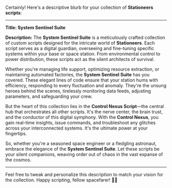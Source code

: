Certainly! Here's a descriptive blurb for your collection of **Stationeers scripts**:

---

**Title: System Sentinel Suite**

**Description:**
The **System Sentinel Suite** is a meticulously crafted collection of custom scripts designed for the intricate world of **Stationeers**. Each script serves as a digital guardian, overseeing and fine-tuning specific systems within your base or space station. From environmental control to power distribution, these scripts act as the silent architects of survival.

Whether you're managing life support, optimizing resource extraction, or maintaining automated factories, the **System Sentinel Suite** has you covered. These elegant lines of code ensure that your station hums with efficiency, responding to every fluctuation and anomaly. They're the unsung heroes behind the scenes, tirelessly monitoring data feeds, adjusting parameters, and safeguarding your crew.

But the heart of this collection lies in the **Control Nexus Script**—the central hub that orchestrates all other scripts. It's the nerve center, the brain trust, and the conductor of this digital symphony. With the **Control Nexus**, you gain real-time insights, issue commands, and troubleshoot any glitches across your interconnected systems. It's the ultimate power at your fingertips.

So, whether you're a seasoned space engineer or a fledgling astronaut, embrace the elegance of the **System Sentinel Suite**. Let these scripts be your silent companions, weaving order out of chaos in the vast expanse of the cosmos.

---

Feel free to tweak and personalize this description to match your vision for the collection. Happy scripting, fellow spacefarer! 🚀🌌
